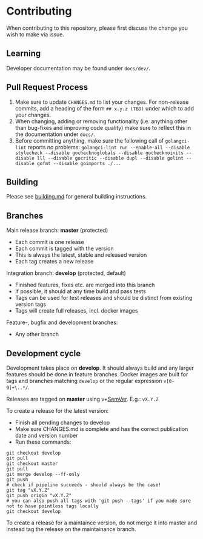 # Contributing
When contributing to this repository, please first discuss the change you wish to make via issue.

## Learning
Developer documentation may be found under `docs/dev/`.

## Pull Request Process
1. Make sure to update `CHANGES.md` to list your changes. For non-release commits, add a heading
   of the form `## x.y.z (TBD)` under which to add your changes.
2. When changing, adding or removing functionality (i.e. anything other than bug-fixes and improving
   code quality) make sure to reflect this in the documentation under `docs/`.
3. Before committing anything, make sure the following call of `golangci-lint` reports no problems:
   `golangci-lint run --enable-all --disable stylecheck --disable gochecknoglobals --disable gochecknoinits --disable lll --disable gocritic --disable dupl --disable golint --disable gofmt --disable goimports ./...`

## Building
Please see [building.md](docs/building.md) for general building instructions.

## Branches
Main release branch: **master** (protected)
  - Each commit is one release
  - Each commit is tagged with the version
  - This is always the latest, stable and released version
  - Each tag creates a new release

Integration branch: **develop** (protected, default)
  - Finished features, fixes etc. are merged into this branch
  - If possible, it should at any time build and pass tests
  - Tags can be used for test releases and should be distinct from existing version tags
  - Tags will create full releases, incl. docker images

Feature-, bugfix and development branches:
  - Any other branch

## Development cycle
Development takes place on **develop**. It should always build and any larger features should be done in feature branches. Docker images are built for tags and branches matching `develop` or the regular expression `v[0-9]+\..*/`.

Releases are tagged on **master** using v+[SemVer](https://semver.org/). E.g.: `vX.Y.Z`

To create a release for the latest version:
  * Finish all pending changes to develop
  * Make sure CHANGES.md is complete and has the correct publication date and version number
  * Run these commands:
```
git checkout develop
git pull
git checkout master
git pull
git merge develop --ff-only
git push
# check if pipeline succeeds - should always be the case!
git tag "vX.Y.Z"
git push origin "vX.Y.Z"
# you can also push all tags with 'git push --tags' if you made sure not to have pointless tags locally
git checkout develop
```

To create a release for a maintaince version, do not merge it into master and instead tag the release on the maintainance branch.